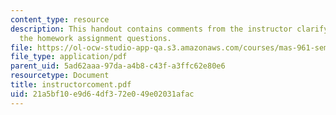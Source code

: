 ```yaml
---
content_type: resource
description: This handout contains comments from the instructor clarifying and elaborating
  the homework assignment questions.
file: https://ol-ocw-studio-app-qa.s3.amazonaws.com/courses/mas-961-seminar-on-deep-engagement-fall-2004/21a5bf10e9d64df372e049e02031afac_instructorcoment.pdf
file_type: application/pdf
parent_uid: 5ad62aaa-97da-a4b8-c43f-a3ffc62e80e6
resourcetype: Document
title: instructorcoment.pdf
uid: 21a5bf10-e9d6-4df3-72e0-49e02031afac
---
```


